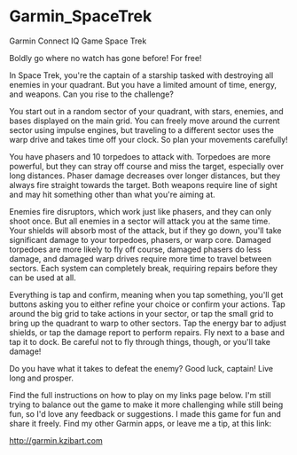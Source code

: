 # Garmin_SpaceTrek
Garmin Connect IQ Game Space Trek

Boldly go where no watch has gone before!  For free!

In Space Trek, you're the captain of a starship tasked with destroying all enemies in your quadrant.  But you have a limited amount of time, energy, and weapons.  Can you rise to the challenge?

You start out in a random sector of your quadrant, with stars, enemies, and bases displayed on the main grid.  You can freely move around the current sector using impulse engines, but traveling to a different sector uses the warp drive and takes time off your clock.  So plan your movements carefully!

You have phasers and 10 torpedoes to attack with.  Torpedoes are more powerful, but they can stray off course and miss the target, especially over long distances.  Phaser damage decreases over longer distances, but they always fire straight towards the target.  Both weapons require line of sight and may hit something other than what you're aiming at.

Enemies fire disruptors, which work just like phasers, and they can only shoot once.  But all enemies in a sector will attack you at the same time.  Your shields will absorb most of the attack, but if they go down, you'll take significant damage to your torpedoes, phasers, or warp core.  Damaged torpedoes are more likely to fly off course, damaged phasers do less damage, and damaged warp drives require more time to travel between sectors.  Each system can completely break, requiring repairs before they can be used at all.

Everything is tap and confirm, meaning when you tap something, you'll get buttons asking you to either refine your choice or confirm your actions.  Tap around the big grid to take actions in your sector, or tap the small grid to bring up the quadrant to warp to other sectors.  Tap the energy bar to adjust shields, or tap the damage report to perform repairs.  Fly next to a base and tap it to dock.  Be careful not to fly through things, though, or you'll take damage!

Do you have what it takes to defeat the enemy?  Good luck, captain!  Live long and prosper.

Find the full instructions on how to play on my links page below.  I'm still trying to balance out the game to make it more challenging while still being fun, so I'd love any feedback or suggestions.  I made this game for fun and share it freely.  Find my other Garmin apps, or leave me a tip, at this link:

http://garmin.kzibart.com

